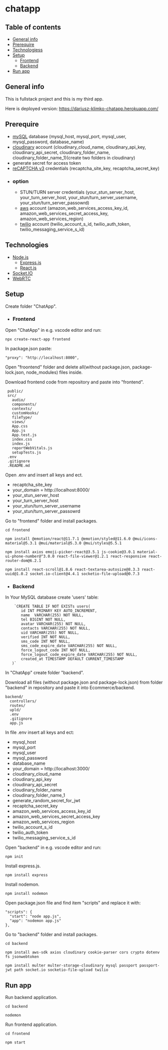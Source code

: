# chatapp

## Table of contents
* [General info](#general-info)
* [Prerequire](#prerequire)
* [Technologiess](#technologies)
* [Setup](#setup)
  * [Frontend](#frontend)
  * [Backend](#backend)
* [Run app](#run-app)

## General info
This is fullstack project and this is my third app.

Here is deployed version: https://dariusz-klimko-chatapp.herokuapp.com/
## Prerequire
 * [mySQL](https://www.mysql.com/) database (mysql_host, mysql_port, mysql_user, mysql_password, database_name)
 * [cloudinary](https://cloudinary.com/) account (cloudinary_cloud_name, cloudinary_api_key, cloudinary_api_secret, cloudinary_folder_name, cloudinary_folder_name_1)(create two folders in cloudinary)
 * generate secret for access token
 * [reCAPTCHA v3](https://developers.google.com/recaptcha/docs/v3) credentials (recaptcha_site_key, recaptcha_secret_key)
 * ### option
   * STUN/TURN server credentials (your_stun_server_host, your_turn_server_host, your_stun/turn_server_username, your_stun/turn_server_passowrd)
   * [aws](https://aws.amazon.com/) account (amazon_web_services_access_key_id, amazon_web_services_secret_access_key, amazon_web_services_region)
   * [twilio](https://www.twilio.com/) account (twilio_account_s_id, twilio_auth_token, twilio_messaging_service_s_id)
## Technologies
* [Node.js](https://nodejs.org/en/)
  * [Express.js](https://expressjs.com/)
  * [React.js](https://create-react-app.dev/)
 * [Socket.IO](https://socket.io/)
 * [WebRTC](https://webrtc.org/)

## Setup
Create folder "ChatApp".
 * ### Frontend
  Open "ChatApp" in e.g. vscode editor and run:
  ```
  npx create-react-app frontend
  ```
  In package.json paste: 
  ```
  "proxy": "http://localhost:8000",
  ```
  Open "froontend" folder and delete all(without package.json, package-lock.json, node_modules) files inside.
  
  Download frontend code from repository and paste into "frontend".
  ```
   public/
   src/
     audio/
     components/
     contexts/
     customHooks/
     fileType/
     views/
     App.css
     App.js
     App.test.js
     index.css
     index.js
     reportWebVitals.js
     setupTests.js
   .env
   .gitignore
   .README.md
  ```
  
  Open .env and insert all keys and ect.
   * recaptcha_site_key
   * your_domain = http://localhost:8000/
   * your_stun_server_host
   * your_turn_server_host
   * your_stun/turn_server_username
   * your_stun/turn_server_passowrd
  
  Go to "frontend" folder and install packages.
  ```
  cd frontend
  ```
  ```
  npm install @emotion/react@11.7.1 @emotion/styled@11.6.0 @mui/icons-material@5.3.1 @mui/material@5.3.0 @mui/styles@5.5.1
  ```
  ```
  npm install axios emoji-picker-react@3.5.1 js-cookie@3.0.1 material-ui-phone-number@^3.0.0 react-file-viewer@1.2.1 react-responsive react-router-dom@6.2.1
  ```
  ```
  npm install react-scroll@1.8.6 react-textarea-autosize@8.3.3 react-uuid@1.0.2 socket.io-client@4.4.1 socketio-file-upload@0.7.3
  ```
 * ### Backend
 In Your MySQL database create 'users' table:
 ```
     `CREATE TABLE IF NOT EXISTs users(
        id INT PRIMARY KEY AUTO_INCREMENT,
        name  VARCHAR(255) NOT NULL,
        tel BIGINT NOT NULL,
        avatar VARCHAR(255) NOT NULL,
        contacts VARCHAR(255) NOT NULL,
        uid VARCHAR(255) NOT NULL,
        verified INT NOT NULL,
        sms_code INT NOT NULL,
        sms_code_expire_date VARCHAR(255) NOT NULL,
        force_logout_code INT NOT NULL,
        force_logout_code_expire_date VARCHAR(255) NOT NULL,
        created_at TIMESTAMP DEFAULT CURRENT_TIMESTAMP
    )`
 ```
 
 In "ChatApp" create folder "backend".
 
 Download all files (without package.json and package-lock.json) from folder "backend" in repository and paste it into Ecommerce/backend.
 ```
 backend/
   controllers/
   routes/
   upld/
   .env
   .gitignore
   app.js
 ```
 In file .env insert all keys and ect:
 * mysql_host
 * mysql_port
 * mysql_user
 * mysql_password
 * database_name
 * your_domain = http://localhost:3000/
 * cloudinary_cloud_name
 * cloudinary_api_key
 * cloudinary_api_secret
 * cloudinary_folder_name
 * cloudinary_folder_name_1
 * generate_random_secret_for_jwt
 * recaptcha_secret_key
 * amazon_web_services_access_key_id
 * amazon_web_services_secret_access_key
 * amazon_web_services_region
 * twilio_account_s_id
 * twilio_auth_token
 * twilio_messaging_service_s_id
 
 Open "backend" in e.g. vscode editor and run:
  ```
  npm init
  ```
  Install express.js.
  ```
  npm install express
  ```
  Install nodemon.
  ```
  npm install nodemon
  ```
  Open package.json file and find item "scripts" and replace it with:
  ```
  "scripts": {
    "start": "node app.js",
    "app": "nodemon app.js"
  },
  ```
  
  Go to "backend" folder and install packages.
  ```
  cd backend
  ```
  ```
  npm install aws-sdk axios cloudinary cookie-parser cors crypto dotenv fs jsonwebtoken
  ```
  ```
  npm install multer multer-storage-cloudinary mysql passport passport-jwt path socket.io socketio-file-upload twilio
  ```
## Run app
Run backend application.
```
cd backend
```
```
nodemon
```
Run frontend application.
```
cd frontend
```
```
npm start
```
